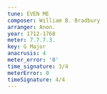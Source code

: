 ```yaml
---
tune: EVEN ME
composer: William B. Bradbury
arranger: Anon.
year: 1712-1768
meter: 7.7.7.3.
key: G Major
anacrusis: 4
meter_error: '0'
time_signature: 3/4
meterError: 0
timeSignature: 4/4
---
```

